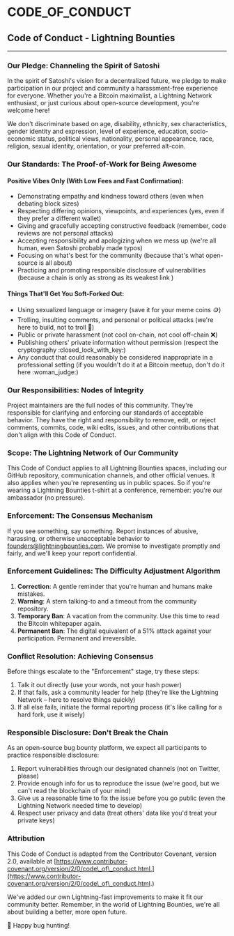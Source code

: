 # CODE\_OF\_CONDUCT

## Code of Conduct - Lightning Bounties

***

### Our Pledge: Channeling the Spirit of Satoshi

In the spirit of Satoshi's vision for a decentralized future, we pledge to make participation in our project and community a harassment-free experience for everyone. Whether you're a Bitcoin maximalist, a Lightning Network enthusiast, or just curious about open-source development, you're welcome here!

We don't discriminate based on age, disability, ethnicity, sex characteristics, gender identity and expression, level of experience, education, socio-economic status, political views, nationality, personal appearance, race, religion, sexual identity, orientation, or your preferred alt-coin.

### Our Standards: The Proof-of-Work for Being Awesome

#### Positive Vibes Only (With Low Fees and Fast Confirmation):

* Demonstrating empathy and kindness toward others (even when debating block sizes)
* Respecting differing opinions, viewpoints, and experiences (yes, even if they prefer a different wallet)
* Giving and gracefully accepting constructive feedback (remember, code reviews are not personal attacks)
* Accepting responsibility and apologizing when we mess up (we're all human, even Satoshi probably made typos)
* Focusing on what's best for the community (because that's what open-source is all about)
* Practicing and promoting responsible disclosure of vulnerabilities (because a chain is only as strong as its weakest link )

#### Things That'll Get You Soft-Forked Out:

* Using sexualized language or imagery (save it for your meme coins :coin:)
* Trolling, insulting comments, and personal or political attacks (we're here to build, not to troll :troll:)
* Public or private harassment (not cool on-chain, not cool off-chain :x:)
* Publishing others' private information without permission (respect the cryptography :closed\_lock\_with\_key:)
* Any conduct that could reasonably be considered inappropriate in a professional setting (if you wouldn't do it at a Bitcoin meetup, don't do it here :woman\_judge:)

### Our Responsibilities: Nodes of Integrity

Project maintainers are the full nodes of this community. They're responsible for clarifying and enforcing our standards of acceptable behavior. They have the right and responsibility to remove, edit, or reject comments, commits, code, wiki edits, issues, and other contributions that don't align with this Code of Conduct.

### Scope: The Lightning Network of Our Community

This Code of Conduct applies to all Lightning Bounties spaces, including our GitHub repository, communication channels, and other official venues. It also applies when you're representing us in public spaces. So if you're wearing a Lightning Bounties t-shirt at a conference, remember: you're our ambassador (no pressure).

### Enforcement: The Consensus Mechanism

If you see something, say something. Report instances of abusive, harassing, or otherwise unacceptable behavior to [founders@lightningbounties.com](mailto:founders@lightningbounties.com). We promise to investigate promptly and fairly, and we'll keep your report confidential.

### Enforcement Guidelines: The Difficulty Adjustment Algorithm

1. **Correction**: A gentle reminder that you're human and humans make mistakes.
2. **Warning**: A stern talking-to and a timeout from the community repository.
3. **Temporary Ban**: A vacation from the community. Use this time to read the Bitcoin whitepaper again.
4. **Permanent Ban**: The digital equivalent of a 51% attack against your participation. Permanent and irreversible.

### Conflict Resolution: Achieving Consensus

Before things escalate to the "Enforcement" stage, try these steps:

1. Talk it out directly (use your words, not your hash power)
2. If that fails, ask a community leader for help (they're like the Lightning Network – here to resolve things quickly)
3. If all else fails, initiate the formal reporting process (it's like calling for a hard fork, use it wisely)

### Responsible Disclosure: Don't Break the Chain

As an open-source bug bounty platform, we expect all participants to practice responsible disclosure:

1. Report vulnerabilities through our designated channels (not on Twitter, please)
2. Provide enough info for us to reproduce the issue (we're good, but we can't read the blockchain of your mind)
3. Give us a reasonable time to fix the issue before you go public (even the Lightning Network needed time to develop)
4. Respect user privacy and data (treat others' data like you'd treat your private keys)

### Attribution

This Code of Conduct is adapted from the Contributor Covenant, version 2.0, available at [https://www.contributor-covenant.org/version/2/0/code\_of\_conduct.html.](https://www.contributor-covenant.org/version/2/0/code\_of\_conduct.html.)

We've added our own Lightning-fast improvements to make it fit our community better. Remember, in the world of Lightning Bounties, we're all about building a better, more open future.&#x20;



:dart: Happy bug hunting!&#x20;
